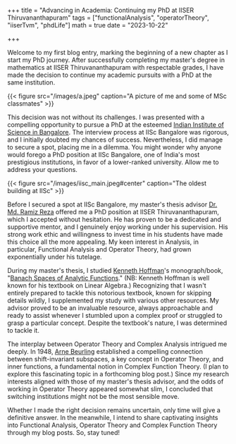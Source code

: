 +++
title = "Advancing in Academia: Continuing my PhD at IISER Thiruvananthapuram"
tags = ["functionalAnalysis", "operatorTheory", "iiserTvm", "phdLife"]
math = true
date = "2023-10-22"

+++
 
Welcome to my first blog entry, marking the beginning of a new chapter as I start my PhD journey. After successfully completing my master's degree in mathematics at IISER Thiruvananthapuram with respectable grades, I have made the decision to continue my academic pursuits with a PhD at the same institution.

{{< figure src="/images/a.jpeg" caption="A picture of me and some of MSc classmates" >}}

This decision was not without its challenges. I was presented with a compelling opportunity to pursue a PhD at the esteemed [Indian Institute of Science in Bangalore](https://iisc.ac.in/). The interview process at IISc Bangalore was rigorous, and I initially doubted my chances of success. Nevertheless, I did manage to secure a spot, placing me in a dilemma. You might wonder why anyone would forego a PhD position at IISc Bangalore, one of India's most prestigious institutions, in favor of a lower-ranked university. Allow me to address your questions.

{{< figure src="/images/iisc_main.jpeg#center" caption="The oldest building at IISc" >}}

Before I secured a spot at IISc Bangalore, my master's thesis advisor [Dr. Md. Ramiz Reza](https://www.iisertvm.ac.in/faculty/ramiz/) offered me a PhD position at IISER Thiruvananthapuram, which I accepted without hesitation. He has proven to be a dedicated and supportive mentor, and I genuinely enjoy working under his supervision. His strong work ethic and willingness to invest time in his students have made this choice all the more appealing. My keen interest in Analysis, in particular, Functional Analysis and Operator Theory, had grown exponentially under his tutelage.

During my master's thesis, I studied [Kenneth Hoffman](https://math.mit.edu/about/history/obituaries/hoffman.php)'s monograph/book, "[Banach Spaces of Analytic Functions](https://books.google.co.in/books/about/Banach_Spaces_of_Analytic_Functions.html?id=YUP_AwAAQBAJ&redir_esc=y)." (NB: Kenneth Hoffman is well known for his textbook on Linear Algebra.) Recognizing that I wasn't entirely prepared to tackle this notorious textbook, known for skipping details wildly, I supplemented my study with various other resources. My advisor proved to be an invaluable resource, always approachable and ready to assist whenever I stumbled upon a complex proof or struggled to grasp a particular concept. Despite the textbook's nature, I was determined to tackle it.

The interplay between Operator Theory and Complex Analysis intrigued me deeply. In 1948, [Arne Beurling](https://en.wikipedia.org/wiki/Arne_Beurling) established a compelling connection between shift-invariant subspaces, a key concept in Operator Theory, and inner functions, a fundamental notion in Complex Function Theory. (I plan to explore this fascinating topic in a forthcoming blog post.) Since my research interests aligned with those of my master's thesis advisor, and the odds of working in Operator Theory appeared somewhat slim, I concluded that switching institutions might not be the most sensible move.

Whether I made the right decision remains uncertain, only time will give a definitive answer. In the meanwhile, I intend to share captivating insights into Functional Analysis, Operator Theory and Complex Function Theory through my blog posts. So, stay tuned!
